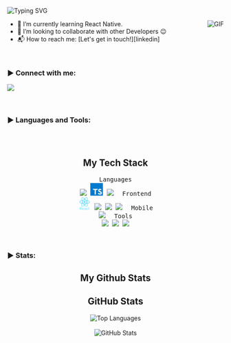 ![Typing SVG](https://readme-typing-svg.herokuapp.com?font=Architects+Daughter&color=FFFFFF&size=30&lines=Hey!+It's+Upasana!+👋;I'm+a+Front+End+Developer;I'm+a+Mobile+App+Developer;;I'm+a+Frontend+Developer)

<img align="right" margin-top="20px" height="270px" alt="GIF" src="https://cdn.dribbble.com/users/1059583/screenshots/4171367/coding-freak.gif" />

- 🌱 I’m currently learning React Native.
- 👯 I’m looking to collaborate with other Developers :wink:
- 📬 How to reach me: [Let's get in touch!][linkedin]
</br>

<h3 align="left">▶ Connect with me:</h3>
  <p>
    <a href="https://www.linkedin.com/in/upasana-arora00" target="_blank"><img src="https://img.shields.io/badge/-LinkedIn-222222?style=flat-square&logo=Linkedin&logoColor=white)](https://www.linkedin.com/in/upasana-arora00/"></a>
  </p>
</br>

<h3 align="left">▶ Languages and Tools:</h3>
<p style="display: inline-block;" align="center">
<h2 align="center">My Tech Stack</h2>

<p align="center">
  <!-- Programming Languages -->
  <kbd>
    <kbd>Languages</kbd>
    <br>
    <img src="https://cdn.jsdelivr.net/gh/devicons/devicon/icons/dart/dart-original.svg" width="30px" />
    <img src="https://raw.githubusercontent.com/devicons/devicon/master/icons/typescript/typescript-original.svg" width="30px" />
    <img src="https://cdn.jsdelivr.net/gh/devicons/devicon/icons/javascript/javascript-original.svg" width="30px" />
  </kbd>
  &nbsp;&nbsp;
  
  <!-- Frontend Development -->
  <kbd>
    <kbd>Frontend</kbd>
    <br>
    <img src="https://raw.githubusercontent.com/devicons/devicon/master/icons/react/react-original-wordmark.svg" width="30px" />
    <img src="https://pagepro.co/blog/wp-content/uploads/2020/03/react-native-logo-884x1024.png" width="30px" />
    <img src="https://cdn.jsdelivr.net/gh/devicons/devicon/icons/bootstrap/bootstrap-plain.svg" width="30px" />
    <img src="https://www.vectorlogo.zone/logos/tailwindcss/tailwindcss-icon.svg" width="30px" />
  </kbd>
  &nbsp;&nbsp;

  <!-- Mobile Development -->
  <kbd>
    <kbd>Mobile</kbd>
    <br>
    <img src="https://cdn.jsdelivr.net/gh/devicons/devicon/icons/flutter/flutter-plain.svg" width="30px" />
  </kbd>
  &nbsp;&nbsp;

  <!-- Tools -->
  <kbd>
    <kbd>Tools</kbd>
    <br>
    <img src="https://cdn.jsdelivr.net/gh/devicons/devicon/icons/vscode/vscode-original.svg" width="30px" />
    <img src="https://cdn.jsdelivr.net/gh/devicons/devicon/icons/git/git-plain.svg" width="30px" />
    <img src="https://www.vectorlogo.zone/logos/firebase/firebase-icon.svg" width="30px" />
  </kbd>
</p>

</br>
    </p>
<h3 align="left">▶ Stats:</h3>


</p>
  </a>
<h2 align="center">My Github Stats</h2>
<p align="center">
<h2 align="center">GitHub Stats</h2>

<div align="center">
  <!-- Top Languages -->
  <img src="https://github-readme-stats.vercel.app/api/top-langs/?username=aroraupasana&layout=compact&theme=github_dark&langs_count=10&exclude_repo=kasweb" alt="Top Languages" />
  <br><br>

  <!-- GitHub Stats -->
  <img src="https://github-readme-stats.vercel.app/api?username=aroraupasana&count_private=true&show_icons=true&line_height=21&theme=github_dark" alt="GitHub Stats" />
</div>

<br>
<br>

</p>
